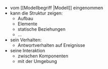 - vom [[Modellbegriff |Modell]] eingenommen
- kann die Struktur zeigen:
	- Aufbau
	- Elemente
	- statische Beziehungen
	- ...
- sein Verhalten:
	- Antwortverhalten auf Ereignisse
- seine Interaktion
	- zwischen Komponenten 
	- mit der Umgebung